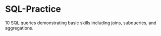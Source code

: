 # SQL-Practice
10 SQL queries demonstrating basic skills including joins, subqueries, and aggregations.

